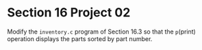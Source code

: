 # Section 16 Project 02

Modify the `inventory.c` program of Section 16.3 so that the `p`(print) operation displays the parts sorted by part number.

